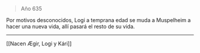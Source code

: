 > Año 635

Por motivos desconocidos, Logi a temprana edad se muda a Muspelheim a hacer una nueva vida, allí pasará el resto de su vida.

---

[[Nacen Ægir, Logi y Kári]]